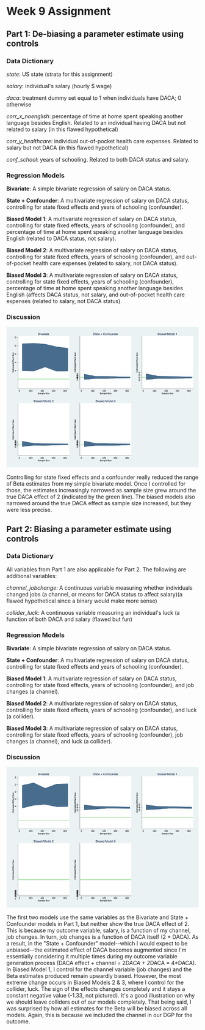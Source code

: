 # Week 9 Assignment 

## Part 1: De-biasing a parameter estimate using controls

### Data Dictionary
_state_: US state (strata for this assignment)

_salary_: individual's salary (hourly $ wage)

_daca_: treatment dummy set equal to 1 when individuals have DACA; 0 otherwise

_corr_x_noenglish_: percentage of time at home spent speaking another language besides English. Related to an individual having DACA but not related to salary (in this flawed hypothetical)

_corr_y_healthcare_: individual out-of-pocket health care expenses. Related to salary but not DACA (in this flawed hypothetical)

_conf_school_: years of schooling. Related to both DACA status and salary.

### Regression Models
**Bivariate**: A simple bivariate regression of salary on DACA status.

**State + Confounder**: A multivariate regression of salary on DACA status, controlling for state fixed effects and years of schooling (confounder).

**Biased Model 1**: A multivariate regression of salary on DACA status, controlling for state fixed effects, years of schooling (confounder), and percentage of time at home spent speaking another language besides English (related to DACA status, not salary).

**Biased Model 2**: A multivariate regression of salary on DACA status, controlling for state fixed effects, years of schooling (confounder), and out-of-pocket health care expenses (related to salary, not DACA status).

**Biased Model 3**: A multivariate regression of salary on DACA status, controlling for state fixed effects, years of schooling (confounder), percentage of time at home spent speaking another language besides English (affects DACA status, not salary, and out-of-pocket health care expenses (related to salary, not DACA status).

### Discussion

![stataviz1](output/part1.jpg)

Controlling for state fixed effects and a confounder really reduced the range of Beta estimates from my simple bivariate model. Once I controlled for those, the estimates increasingly narrowed as sample size grew around the true DACA effect of 2 (indicated by the green line). The biased models also narrowed around the true DACA effect as sample size increased, but they were less precise.

## Part 2: Biasing a parameter estimate using controls

### Data Dictionary

All variables from Part 1 are also applicable for Part 2. The following are additional variables:

_channel_jobchange_: A continuous variable measuring whether individuals changed jobs (a channel, or means for DACA status to affect salary)(a flawed hypothetical since a binary would make more sense)

_collider_luck_: A continuous variable measuring an individual's luck (a function of both DACA and salary (flawed but fun)

### Regression Models
**Bivariate**: A simple bivariate regression of salary on DACA status.

**State + Confounder**: A multivariate regression of salary on DACA status, controlling for state fixed effects and years of schooling (confounder).

**Biased Model 1**: A multivariate regression of salary on DACA status, controlling for state fixed effects, years of schooling (confounder), and job changes (a channel).

**Biased Model 2**: A multivariate regression of salary on DACA status, controlling for state fixed effects, years of schooling (confounder), and luck (a collider).

**Biased Model 3**: A multivariate regression of salary on DACA status, controlling for state fixed effects, years of schooling (confounder), job changes (a channel), and luck (a collider).

### Discussion

![stataviz2](output/part2.jpg)

The first two models use the same variables as the Bivariate and State + Confounder models in Part 1, but neither show the true DACA effect of 2. This is because my outcome variable, salary, is a function of my channel, job changes. In turn, job changes is a function of DACA itself (2 * DACA). As a result, in the "State + Confounder" model--which I would expect to be unbiased--the estimated effect of DACA becomes augmented since I'm essentially considering it multiple times during my outcome variable generation process (DACA effect + channel = 2*DACA + 2*DACA = 4*DACA). In Biased Model 1, I control for the channel variable (job changes) and the Beta estimates produced remain upwardly biased. However, the most extreme change occurs in Biased Models 2 & 3, where I control for the collider, luck. The sign of the effects changes completely and it stays a constant negative value (-1.33, not pictured). It's a good illustration on why we should leave colliders out of our models completely. That being said, I was surprised by how all estimates for the Beta will be biased across all models. Again, this is because we included the channel in our DGP for the outcome.  

